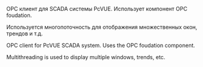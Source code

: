 OPC клиент для SCADA системы PcVUE.
Использует компонент OPC foudation.

Используется многопоточность для отображения множественных окон, трендов и т.д.


OPC client for PcVUE SCADA system.
Uses the OPC foudation component.

Multithreading is used to display multiple windows, trends, etc.
